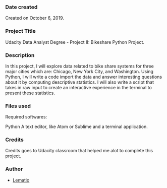 ### Date created
Created on October 6, 2019.

### Project Title
Udacity Data Analyst Degree - Project II: Bikeshare Python Project.

### Description
In this project, I will explore data related to bike share systems for three major cities which are: Chicago, New York City, and Washington. Using Python, I will write a code import the data and answer interesting questions about it by computing descriptive statistics. I will also write a script that takes in raw input to create an interactive experience in the terminal to present these statistics.

### Files used
Required softwares:

Python A text editor, like Atom or Sublime and a terminal application.

### Credits
Credits goes to Udacity classroom that helped me alot to complete this project.

### Author
- [Lematio](https://github.com/lematio)